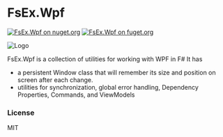 
<!-- in VS Code press Ctrl + Shift + V to see a preview-->

# FsEx.Wpf

[![FsEx.Wpf on nuget.org](https://img.shields.io/nuget/v/FsEx.Wpf.svg)](https://www.nuget.org/packages/FsEx.Wpf/)
[![FsEx.Wpf on fuget.org](https://www.fuget.org/packages/FsEx.Wpf/badge.svg)](https://www.fuget.org/packages/FsEx.Wpf)

![Logo](https://raw.githubusercontent.com/goswinr/FsEx.Wpf/main/Doc/logo.png)

FsEx.Wpf is a collection of utilities for working with WPF in F# 
It has
* a persistent Window class that will remember its size and position on screen after each change.
* utilities for synchronization, global error handling, Dependency Properties, Commands, and ViewModels


### License

MIT

